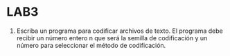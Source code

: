 # LAB3
1. Escriba un programa para codificar archivos de texto. El programa debe recibir un número  entero n que será la semilla de codificación y un número para seleccionar el método de codificación.
